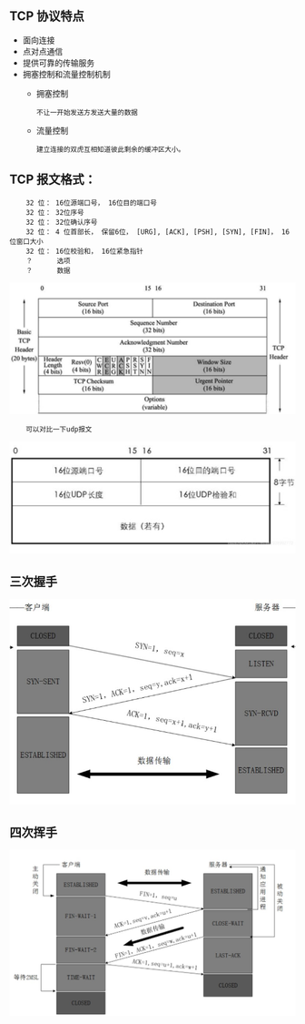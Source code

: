 ## TCP 协议特点
* 面向连接
* 点对点通信
* 提供可靠的传输服务
* 拥塞控制和流量控制机制
  * 拥塞控制

        不让一开始发送方发送大量的数据

  * 流量控制

        建立连接的双虎互相知道彼此剩余的缓冲区大小。

## TCP 报文格式：
        32 位： 16位源端口号， 16位目的端口号
        32 位： 32位序号
        32 位： 32位确认序号
        32 位： 4 位首部长， 保留6位， [URG], [ACK], [PSH], [SYN], [FIN]， 16位窗口大小
        32 位： 16位校验和， 16位紧急指针
        ？      选项
        ？      数据

![tcp报文](./img/tcp报文.jpg)

        可以对比一下udp报文

![udp报文](./img/udp报文.jpg)

## 三次握手

![三次握手](./img/三次握手.jpg)

## 四次挥手

![四次挥手](./img/四次挥手.jpg)
